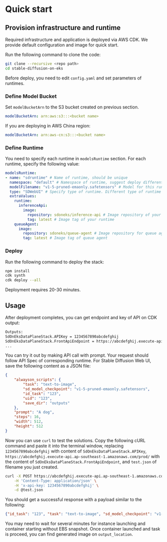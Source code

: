 # Quick start

## Provision infrastructure and runtime

Required infrastructure and application is deployed via AWS CDK. We provide default configuration and image for quick start.

Run the following command to clone the code:

```bash
git clone --recursive <repo path>
cd stable-diffusion-on-eks
```

Before deploy, you need to edit `config.yaml` and set parameters of runtimes.

### Define Model Bucket

Set `modelBucketArn` to the S3 bucket created on previous section.

```yaml
modelBucketArn: arn:aws:s3:::<bucket name>
```

If you are deploying in AWS China region:
```yaml
modelBucketArn: arn:aws-cn:s3:::<bucket name>
```

### Define Runtime

You need to specify each runtime in `modelsRuntime` section. For each runtime, specify the following value:

```yaml
modelsRuntime:
- name: "sdruntime" # Name of runtime, should be unique
  namespace: "default" # Namespace of runtime, suggest deploy different runtimes on seperate namespaces
  modelFilename: "v1-5-pruned-emaonly.safetensors" # Model for this runtime, request will be routed by model filename.
  type: "SDWebUI" # Specify type of runtime. Different type of runtime represents different API Spec.
  extraValues:
    runtime:
      inferenceApi:
        image:
          repository: sdoneks/inference-api # Image repository of your runtime
          tag: latest # Image tag of your runtime
    queueAgent:
      image:
        repository: sdoneks/queue-agent # Image repository for queue agent
        tag: latest # Image tag of queue agent

```

### Deploy

Run the following command to deploy the stack:

```bash
npm install
cdk synth
cdk deploy --all
```

Deployment requires 20-30 minutes.

## Usage

After deployment completes, you can get endpoint and key of API on CDK output:

```bash
Outputs:
SdOnEksDataPlaneStack.APIKey = 1234567890abcdefghij
SdOnEksDataPlaneStack.FrontApiEndpoint = https://abcdefghij.execute-api.ap-southeast-1.amazonaws.com/prod/
...
```

You can try it out by making API call with prompt. Your request should follow API Spec of corresponding runtime. For Stable Diffusion Web UI, save the following content as a JSON file:

```json
{
    "alwayson_scripts": {
        "task": "text-to-image",
        "sd_model_checkpoint": "v1-5-pruned-emaonly.safetensors",
        "id_task": "123",
        "uid": "123",
        "save_dir": "outputs"
    },
    "prompt": "A dog",
    "steps": 16,
    "width": 512,
    "height": 512
}
```

Now you can use `curl` to test the solutions. Copy the following cURL command and paste it into the terminal window, replacing `1234567890abcdefghij` with content of `SdOnEksDataPlaneStack.APIKey`, `https://abcdefghij.execute-api.ap-southeast-1.amazonaws.com/prod/` with the content of `SdOnEksDataPlaneStack.FrontApiEndpoint`, and `test.json` of filename you just created.

```bash
curl -X POST https://abcdefghij.execute-api.ap-southeast-1.amazonaws.com/prod/ \
    -H 'Content-Type: application/json' \
    -H 'x-api-key: 1234567890abcdefghij' \
    -d @test.json
```

You should get a successful response with a payload similar to the following:

```json
{"id_task": "123", "task": "text-to-image", "sd_model_checkpoint": "v1-5-pruned-emaonly.safetensors", "output_location": "s3://sdoneksdataplanestack-outputs3bucket/123"}
```

You may need to wait for several minutes for instance launching and container starting without EBS snapshot. Once container launched and task is proceed, you can find generated image on `output_location`.
